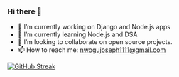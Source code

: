 ### Hi there 👋

- 🔭 I’m currently working on Django and Node.js apps
- 🌱 I’m currently learning Node.js and DSA
- 👯 I’m looking to collaborate on open source projects.
- 📫 How to reach me: [nwogujoseph1111@gmail.com](mailto:nwogujoseph1111@gmail.com)

[![GitHub Streak](https://github-readme-streak-stats.herokuapp.com?user=KeneNwogu)](https://git.io/streak-stats)

<!--
**KeneNwogu/KeneNwogu** is a ✨ _special_ ✨ repository because its `README.md` (this file) appears on your GitHub profile.

Here are some ideas to get you started:

- 🔭 I’m currently working on ...
- 🌱 I’m currently learning ...
- 👯 I’m looking to collaborate on ...
- 🤔 I’m looking for help with ...
- 💬 Ask me about ...
- 📫 How to reach me: ...
- 😄 Pronouns: ...
- ⚡ Fun fact: ...
-->
